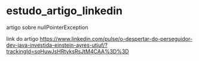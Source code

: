 # estudo_artigo_linkedin
artigo sobre nullPointerException

link do artigo
https://www.linkedin.com/pulse/o-despertar-do-perseguidor-dev-java-investida-einstein-ayres-utjuf/?trackingId=soHuwJsHRtyksRsJtM4CAA%3D%3D

